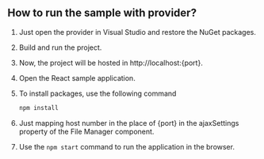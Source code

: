 ## How to run the sample with provider?

1. Just open the provider in Visual Studio and restore the NuGet packages.

2. Build and run the project. 

3. Now, the project will be hosted in http://localhost:{port}.

4. Open the React sample application.

5. To install packages, use the following command

    ```ts
    npm install
    ```

6. Just mapping host number in the place of {port} in the ajaxSettings property of the File Manager component.

7. Use the `npm start` command to run the application in the browser.